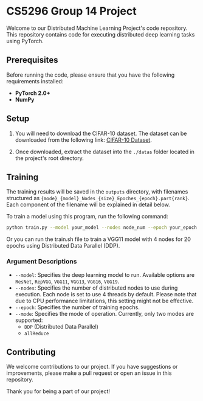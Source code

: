 # CS5296 Group 14 Project

Welcome to our Distributed Machine Learning Project's code repository. This repository contains code for executing distributed deep learning tasks using PyTorch.

## Prerequisites

Before running the code, please ensure that you have the following requirements installed:

- **PyTorch 2.0+**
- **NumPy**

## Setup

1. You will need to download the CIFAR-10 dataset. The dataset can be downloaded from the following link: [CIFAR-10 Dataset](https://www.cs.toronto.edu/~kriz/cifar-10-python.tar.gz).

2. Once downloaded, extract the dataset into the `./datas` folder located in the project's root directory.

## Training

The training results will be saved in the `outputs` directory, with filenames structured as `{mode}_{model}_Nodes_{size}_Epoches_{epoch}.part{rank}`. Each component of the filename will be explained in detail below.

To train a model using this program, run the following command:

```bash
python train.py --model your_model --nodes node_num --epoch your_epoch --mode your_mode
```
Or you can run the train.sh file to train a VGG11 model with 4 nodes for 20 epochs using Distributed Data Parallel (DDP).

### Argument Descriptions

- `--model`: Specifies the deep learning model to run. Available options are `ResNet`, `RepVGG`, `VGG11`, `VGG13`, `VGG16`, `VGG19`.
- `--nodes`: Specifies the number of distributed nodes to use during execution. Each node is set to use 4 threads by default. Please note that due to CPU performance limitations, this setting might not be effective.
- `--epoch`: Specifies the number of training epochs.
- `--mode`: Specifies the mode of operation. Currently, only two modes are supported:
  - `DDP` (Distributed Data Parallel)
  - `allReduce`

## Contributing

We welcome contributions to our project. If you have suggestions or improvements, please make a pull request or open an issue in this repository.

Thank you for being a part of our project!
